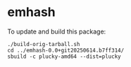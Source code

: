 # emhash

To update and build this package:

```shell
./build-orig-tarball.sh
cd ../emhash-0.0+git20250614.b7ff314/
sbuild -c plucky-amd64 --dist=plucky
```

